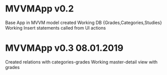 # MVVMApp v0.2 
Base App in MVVM model created
Working DB {Grades,Categories,Studies}
Working Insert statements called from UI actions

# MVVMApp v0.3 08.01.2019
Created relations with categories-grades
Working master-detail view with grades

